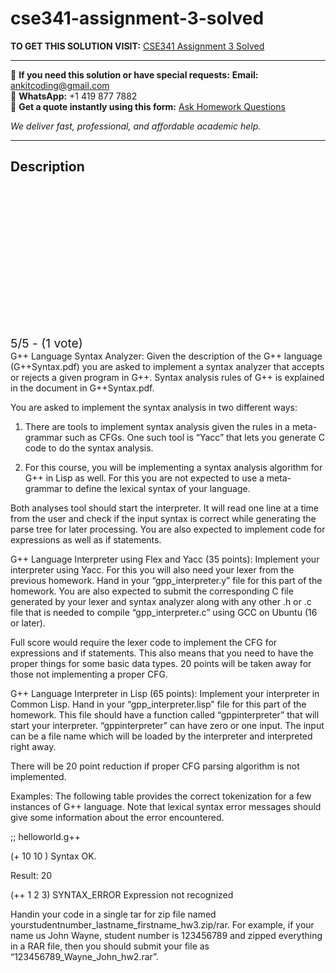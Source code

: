 # cse341-assignment-3-solved
**TO GET THIS SOLUTION VISIT:** [CSE341 Assignment 3 Solved](https://www.ankitcodinghub.com/product/cse341-grading-each-project-will-be-graded-on-the-scale-100-solved/)


---

📩 **If you need this solution or have special requests:** **Email:** ankitcoding@gmail.com  
📱 **WhatsApp:** +1 419 877 7882  
📄 **Get a quote instantly using this form:** [Ask Homework Questions](https://www.ankitcodinghub.com/services/ask-homework-questions/)

*We deliver fast, professional, and affordable academic help.*

---

<h2>Description</h2>



<div class="kk-star-ratings kksr-auto kksr-align-center kksr-valign-top" data-payload="{&quot;align&quot;:&quot;center&quot;,&quot;id&quot;:&quot;112784&quot;,&quot;slug&quot;:&quot;default&quot;,&quot;valign&quot;:&quot;top&quot;,&quot;ignore&quot;:&quot;&quot;,&quot;reference&quot;:&quot;auto&quot;,&quot;class&quot;:&quot;&quot;,&quot;count&quot;:&quot;1&quot;,&quot;legendonly&quot;:&quot;&quot;,&quot;readonly&quot;:&quot;&quot;,&quot;score&quot;:&quot;5&quot;,&quot;starsonly&quot;:&quot;&quot;,&quot;best&quot;:&quot;5&quot;,&quot;gap&quot;:&quot;4&quot;,&quot;greet&quot;:&quot;Rate this product&quot;,&quot;legend&quot;:&quot;5\/5 - (1 vote)&quot;,&quot;size&quot;:&quot;24&quot;,&quot;title&quot;:&quot;CSE341 Assignment 3 Solved&quot;,&quot;width&quot;:&quot;138&quot;,&quot;_legend&quot;:&quot;{score}\/{best} - ({count} {votes})&quot;,&quot;font_factor&quot;:&quot;1.25&quot;}">

<div class="kksr-stars">

<div class="kksr-stars-inactive">
            <div class="kksr-star" data-star="1" style="padding-right: 4px">


<div class="kksr-icon" style="width: 24px; height: 24px;"></div>
        </div>
            <div class="kksr-star" data-star="2" style="padding-right: 4px">


<div class="kksr-icon" style="width: 24px; height: 24px;"></div>
        </div>
            <div class="kksr-star" data-star="3" style="padding-right: 4px">


<div class="kksr-icon" style="width: 24px; height: 24px;"></div>
        </div>
            <div class="kksr-star" data-star="4" style="padding-right: 4px">


<div class="kksr-icon" style="width: 24px; height: 24px;"></div>
        </div>
            <div class="kksr-star" data-star="5" style="padding-right: 4px">


<div class="kksr-icon" style="width: 24px; height: 24px;"></div>
        </div>
    </div>

<div class="kksr-stars-active" style="width: 138px;">
            <div class="kksr-star" style="padding-right: 4px">


<div class="kksr-icon" style="width: 24px; height: 24px;"></div>
        </div>
            <div class="kksr-star" style="padding-right: 4px">


<div class="kksr-icon" style="width: 24px; height: 24px;"></div>
        </div>
            <div class="kksr-star" style="padding-right: 4px">


<div class="kksr-icon" style="width: 24px; height: 24px;"></div>
        </div>
            <div class="kksr-star" style="padding-right: 4px">


<div class="kksr-icon" style="width: 24px; height: 24px;"></div>
        </div>
            <div class="kksr-star" style="padding-right: 4px">


<div class="kksr-icon" style="width: 24px; height: 24px;"></div>
        </div>
    </div>
</div>


<div class="kksr-legend" style="font-size: 19.2px;">
            5/5 - (1 vote)    </div>
    </div>
G++ Language Syntax Analyzer: Given the description of the G++ language (G++Syntax.pdf) you are asked to implement a syntax analyzer that accepts or rejects a given program in G++. Syntax analysis rules of G++ is explained in the document in G++Syntax.pdf.

You are asked to implement the syntax analysis in two different ways:

1. There are tools to implement syntax analysis given the rules in a meta-grammar such as CFGs. One such tool is “Yacc” that lets you generate C code to do the syntax analysis.

2. For this course, you will be implementing a syntax analysis algorithm for G++ in Lisp as well. For this you are not expected to use a meta-grammar to define the lexical syntax of your language.

Both analyses tool should start the interpreter. It will read one line at a time from the user and check if the input syntax is correct while generating the parse tree for later processing. You are also expected to implement code for expressions as well as if statements.

G++ Language Interpreter using Flex and Yacc (35 points): Implement your interpreter using Yacc. For this you will also need your lexer from the previous homework. Hand in your “gpp_interpreter.y” file for this part of the homework. You are also expected to submit the corresponding C file generated by your lexer and syntax analyzer along with any other .h or .c file that is needed to compile “gpp_interpreter.c” using GCC on Ubuntu (16 or later).

Full score would require the lexer code to implement the CFG for expressions and if statements. This also means that you need to have the proper things for some basic data types. 20 points will be taken away for those not implementing a proper CFG.

G++ Language Interpreter in Lisp (65 points): Implement your interpreter in Common Lisp. Hand in your “gpp_interpreter.lisp” file for this part of the homework. This file should have a function called “gppinterpreter” that will start your interpreter. “gppinterpreter” can have zero or one input. The input can be a file name which will be loaded by the interpreter and interpreted right away.

There will be 20 point reduction if proper CFG parsing algorithm is not implemented.

Examples: The following table provides the correct tokenization for a few instances of G++ language. Note that lexical syntax error messages should give some information about the error encountered.

;; helloworld.g++

(+ 10 10 ) Syntax OK.

Result: 20

(++ 1 2 3) SYNTAX_ERROR Expression not recognized

Handin your code in a single tar for zip file named yourstudentnumber_lastname_firstname_hw3.zip/rar. For example, if your name us John Wayne, student number is 123456789 and zipped everything in a RAR file, then you should submit your file as “123456789_Wayne_John_hw2.rar”.
